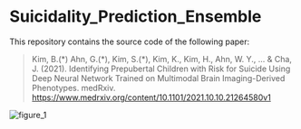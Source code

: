 # Suicidality_Prediction_Ensemble

This repository contains the source code of the following paper: 
> Kim, B.(\*) Ahn, G.(\*), Kim, S.(\*), Kim, K., Kim, H., Ahn, W. Y., ... & Cha, J. (2021). Identifying Prepubertal Children with Risk for Suicide Using Deep Neural Network Trained on Multimodal Brain Imaging-Derived Phenotypes. medRxiv. https://www.medrxiv.org/content/10.1101/2021.10.10.21264580v1

![figure_1](https://user-images.githubusercontent.com/58503653/194215197-84a7fb65-a8ab-4367-a1ef-c725c6799356.png) 
